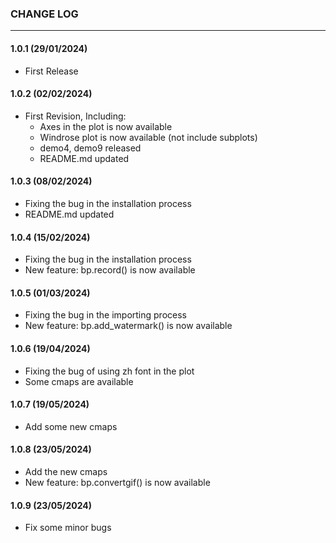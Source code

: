 ### CHANGE LOG
---

#### 1.0.1 (29/01/2024)
- First Release

#### 1.0.2 (02/02/2024)
- First Revision, Including:
    - Axes in the plot is now available
    - Windrose plot is now available (not include subplots)
    - demo4, demo9 released
    - README.md updated

#### 1.0.3 (08/02/2024)
- Fixing the bug in the installation process
- README.md updated

#### 1.0.4 (15/02/2024)
- Fixing the bug in the installation process
- New feature: bp.record() is now available

#### 1.0.5 (01/03/2024)
- Fixing the bug in the importing process
- New feature: bp.add_watermark() is now available

#### 1.0.6 (19/04/2024)
- Fixing the bug of using zh font in the plot
- Some cmaps are available

#### 1.0.7 (19/05/2024)
- Add some new cmaps

#### 1.0.8 (23/05/2024)
- Add the new cmaps
- New feature: bp.convertgif() is now available

#### 1.0.9 (23/05/2024)
- Fix some minor bugs
